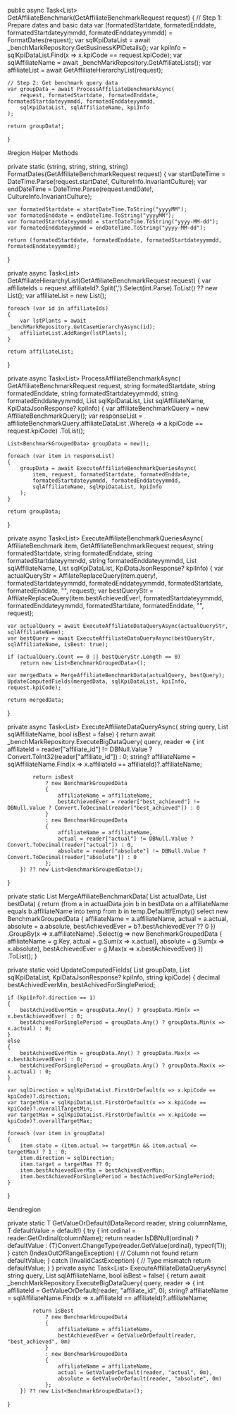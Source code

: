 public async Task<List<BenchmarkGroupedData>> GetAffiliateBenchmark(GetAffiliateBenchmarkRequest request)
{
    // Step 1: Prepare dates and basic data
    var (formatedStartdate, formatedEnddate, formatedStartdateyymmdd, formatedEnddateyymmdd) = FormatDates(request);
    var sqlKpiDataList = await _benchMarkRepository.GetBusinessKPIDetails();
    var kpiInfo = sqlKpiDataList.Find(x => x.kpiCode == request.kpiCode);
    var sqlAffiliateName = await _benchMarkRepository.GetAffiliateLists();
    var affiliateList = await GetAffiliateHierarchyList(request);

    // Step 2: Get benchmark query data
    var groupData = await ProcessAffiliateBenchmarkAsync(
        request, formatedStartdate, formatedEnddate, formatedStartdateyymmdd, formatedEnddateyymmdd,
        sqlKpiDataList, sqlAffiliateName, kpiInfo
    );

    return groupData!;
}

#region Helper Methods

private static (string, string, string, string) FormatDates(GetAffiliateBenchmarkRequest request)
{
    var startDateTime = DateTime.Parse(request.startDate!, CultureInfo.InvariantCulture);
    var endDateTime = DateTime.Parse(request.endDate!, CultureInfo.InvariantCulture);

    var formatedStartdate = startDateTime.ToString("yyyyMM");
    var formatedEnddate = endDateTime.ToString("yyyyMM");
    var formatedStartdateyymmdd = startDateTime.ToString("yyyy-MM-dd");
    var formatedEnddateyymmdd = endDateTime.ToString("yyyy-MM-dd");

    return (formatedStartdate, formatedEnddate, formatedStartdateyymmdd, formatedEnddateyymmdd);
}

private async Task<List<GetCaseHierarchyResponse>> GetAffiliateHierarchyList(GetAffiliateBenchmarkRequest request)
{
    var affiliateIds = request.affiliateId?.Split(',').Select(int.Parse).ToList() ?? new List<int>();
    var affiliateList = new List<GetCaseHierarchyResponse>();

    foreach (var id in affiliateIds)
    {
        var lstPlants = await _benchMarkRepository.GetCaseHierarchyAsync(id);
        affiliateList.AddRange(lstPlants);
    }

    return affiliateList;
}

private async Task<List<BenchmarkGroupedData>> ProcessAffiliateBenchmarkAsync(
    GetAffiliateBenchmarkRequest request,
    string formatedStartdate,
    string formatedEnddate,
    string formatedStartdateyymmdd,
    string formatedEnddateyymmdd,
    List<KpiDataJsonResponse> sqlKpiDataList,
    List<AffiliateListResponse> sqlAffiliateName,
    KpiDataJsonResponse? kpiInfo)
{
    var affiliateBenchmarkQuery = new AffiliateBenchmarkQuery();
    var responseList = affiliateBenchmarkQuery.affiliateDataList
        .Where(a => a.kpiCode == request.kpiCode)
        .ToList();

    List<BenchmarkGroupedData> groupData = new();

    foreach (var item in responseList)
    {
        groupData = await ExecuteAffiliateBenchmarkQueriesAsync(
            item, request, formatedStartdate, formatedEnddate,
            formatedStartdateyymmdd, formatedEnddateyymmdd,
            sqlAffiliateName, sqlKpiDataList, kpiInfo
        );
    }

    return groupData;
}

private async Task<List<BenchmarkGroupedData>> ExecuteAffiliateBenchmarkQueriesAsync(
    AffiliateBenchmark item,
    GetAffiliateBenchmarkRequest request,
    string formatedStartdate,
    string formatedEnddate,
    string formatedStartdateyymmdd,
    string formatedEnddateyymmdd,
    List<AffiliateListResponse> sqlAffiliateName,
    List<KpiDataJsonResponse> sqlKpiDataList,
    KpiDataJsonResponse? kpiInfo)
{
    var actualQueryStr = AffilateReplaceQuery(item.query!, formatedStartdateyymmdd, formatedEnddateyymmdd, formatedStartdate, formatedEnddate, "", request);
    var bestQueryStr = AffilateReplaceQuery(item.bestAchievedEver!, formatedStartdateyymmdd, formatedEnddateyymmdd, formatedStartdate, formatedEnddate, "", request);

    var actualQuery = await ExecuteAffiliateDataQueryAsync(actualQueryStr, sqlAffiliateName);
    var bestQuery = await ExecuteAffiliateDataQueryAsync(bestQueryStr, sqlAffiliateName, isBest: true);

    if (actualQuery.Count == 0 || bestQueryStr.Length == 0)
        return new List<BenchmarkGroupedData>();

    var mergedData = MergeAffiliateBenchmarkData(actualQuery, bestQuery);
    UpdateComputedFields(mergedData, sqlKpiDataList, kpiInfo, request.kpiCode);

    return mergedData;
}

private async Task<List<BenchmarkGroupedData>> ExecuteAffiliateDataQueryAsync(
    string query,
    List<AffiliateListResponse> sqlAffiliateName,
    bool isBest = false)
{
    return await _benchMarkRepository.ExecuteBigDataQuery<BenchmarkGroupedData>(
        query,
        reader =>
        {
            int affiliateId = reader["affiliate_id"] != DBNull.Value ? Convert.ToInt32(reader["affiliate_id"]) : 0;
            string? affiliateName = sqlAffiliateName.Find(x => x.affiliateId == affiliateId)?.affiliateName;

            return isBest
                ? new BenchmarkGroupedData
                {
                    affiliateName = affiliateName,
                    bestAchievedEver = reader["best_achieved"] != DBNull.Value ? Convert.ToDecimal(reader["best_achieved"]) : 0
                }
                : new BenchmarkGroupedData
                {
                    affiliateName = affiliateName,
                    actual = reader["actual"] != DBNull.Value ? Convert.ToDecimal(reader["actual"]) : 0,
                    absolute = reader["absolute"] != DBNull.Value ? Convert.ToDecimal(reader["absolute"]) : 0
                };
        }) ?? new List<BenchmarkGroupedData>();
}

private static List<BenchmarkGroupedData> MergeAffiliateBenchmarkData(
    List<BenchmarkGroupedData> actualData,
    List<BenchmarkGroupedData> bestData)
{
    return (from a in actualData
            join b in bestData on a.affiliateName equals b.affiliateName into temp
            from b in temp.DefaultIfEmpty()
            select new BenchmarkGroupedData
            {
                affiliateName = a.affiliateName,
                actual = a.actual,
                absolute = a.absolute,
                bestAchievedEver = b?.bestAchievedEver ?? 0
            })
           .GroupBy(x => x.affiliateName)
           .Select(g => new BenchmarkGroupedData
           {
               affiliateName = g.Key,
               actual = g.Sum(x => x.actual),
               absolute = g.Sum(x => x.absolute),
               bestAchievedEver = g.Max(x => x.bestAchievedEver)
           })
           .ToList();
}

private static void UpdateComputedFields(
    List<BenchmarkGroupedData> groupData,
    List<KpiDataJsonResponse> sqlKpiDataList,
    KpiDataJsonResponse? kpiInfo,
    string kpiCode)
{
    decimal bestAchivedEverMin, bestAchivedForSinglePeriod;

    if (kpiInfo?.direction == 1)
    {
        bestAchivedEverMin = groupData.Any() ? groupData.Min(x => x.bestAchievedEver) : 0;
        bestAchivedForSinglePeriod = groupData.Any() ? groupData.Min(x => x.actual) : 0;
    }
    else
    {
        bestAchivedEverMin = groupData.Any() ? groupData.Max(x => x.bestAchievedEver) : 0;
        bestAchivedForSinglePeriod = groupData.Any() ? groupData.Max(x => x.actual) : 0;
    }

    var sqlDirection = sqlKpiDataList.FirstOrDefault(x => x.kpiCode == kpiCode)?.direction;
    var targetMin = sqlKpiDataList.FirstOrDefault(x => x.kpiCode == kpiCode)?.overallTargetMin;
    var targetMax = sqlKpiDataList.FirstOrDefault(x => x.kpiCode == kpiCode)?.overallTargetMax;

    foreach (var item in groupData)
    {
        item.state = (item.actual >= targetMin && item.actual <= targetMax) ? 1 : 0;
        item.direction = sqlDirection;
        item.target = targetMax ?? 0;
        item.bestAchievedEverMin = bestAchivedEverMin;
        item.bestAchievedForSinglePeriod = bestAchivedForSinglePeriod;
    }
}

#endregion

private static T GetValueOrDefault<T>(IDataRecord reader, string columnName, T defaultValue = default!)
{
    try
    {
        int ordinal = reader.GetOrdinal(columnName);
        return reader.IsDBNull(ordinal) ? defaultValue : (T)Convert.ChangeType(reader.GetValue(ordinal), typeof(T));
    }
    catch (IndexOutOfRangeException)
    {
        // Column not found
        return defaultValue;
    }
    catch (InvalidCastException)
    {
        // Type mismatch
        return defaultValue;
    }
}
private async Task<List<BenchmarkGroupedData>> ExecuteAffiliateDataQueryAsync(
    string query,
    List<AffiliateListResponse> sqlAffiliateName,
    bool isBest = false)
{
    return await _benchMarkRepository.ExecuteBigDataQuery<BenchmarkGroupedData>(
        query,
        reader =>
        {
            int affiliateId = GetValueOrDefault(reader, "affiliate_id", 0);
            string? affiliateName = sqlAffiliateName.Find(x => x.affiliateId == affiliateId)?.affiliateName;

            return isBest
                ? new BenchmarkGroupedData
                {
                    affiliateName = affiliateName,
                    bestAchievedEver = GetValueOrDefault(reader, "best_achieved", 0m)
                }
                : new BenchmarkGroupedData
                {
                    affiliateName = affiliateName,
                    actual = GetValueOrDefault(reader, "actual", 0m),
                    absolute = GetValueOrDefault(reader, "absolute", 0m)
                };
        }) ?? new List<BenchmarkGroupedData>();
}

